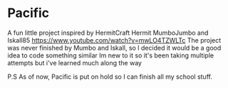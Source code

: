 # Pacific

A fun little project inspired by HermitCraft Hermit MumboJumbo and Iskall85
https://www.youtube.com/watch?v=mwLO4TZWLTc
The project was never finished by Mumbo and Iskall, so I decided it would be a good idea to code something similar
Im new to it so it's been taking multiple attempts but i've learned much along the way

P.S As of now, Pacific is put on hold so I can finish all my school stuff. 
